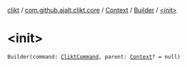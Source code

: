 [clikt](../../../index.md) / [com.github.ajalt.clikt.core](../../index.md) / [Context](../index.md) / [Builder](index.md) / [&lt;init&gt;](./-init-.md)

# &lt;init&gt;

`Builder(command: `[`CliktCommand`](../../-clikt-command/index.md)`, parent: `[`Context`](../index.md)`? = null)`
